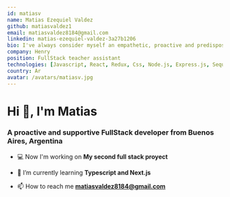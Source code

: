 ```yaml
---
id: matiasv
name: Matias Ezequiel Valdez
github: matiasvaldez1
email: matiasvaldez8184@gmail.com
linkedin: matias-ezequiel-valdez-3a27b1206
bio: I've always consider myself an empathetic, proactive and predisposed person to learn new things. That's why i joined the fullstack bootcamp from SoyHenry, where i've learned about a lot of new lenguages, frameworks and soft skills that helped me a lot to become job ready.
company: Henry
position: FullStack teacher assistant
technologies: [Javascript, React, Redux, Css, Node.js, Express.js, Sequelize, MySql, Posgres]
country: Ar
avatar: /avatars/matiasv.jpg
---
```


# Hi 👋, I'm Matias
### A proactive and supportive FullStack developer from Buenos Aires, Argentina

- 💻 Now I'm working on **My second full stack proyect**

- 🌱 I’m currently learning **Typescript and Next.js**

- 📫 How to reach me **matiasvaldez8184@gmail.com**